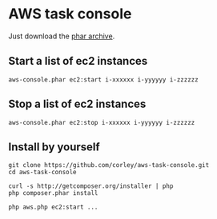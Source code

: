 # AWS task console

Just download the [phar archive](http://example.walterdalmut.com/aws-console.phar).

## Start a list of ec2 instances

```
aws-console.phar ec2:start i-xxxxxx i-yyyyyy i-zzzzzz
```

## Stop a list of ec2 instances

```
aws-console.phar ec2:stop i-xxxxxx i-yyyyyy i-zzzzzz
```

## Install by yourself

```shell
git clone https://github.com/corley/aws-task-console.git
cd aws-task-console

curl -s http://getcomposer.org/installer | php
php composer.phar install

php aws.php ec2:start ...
```


